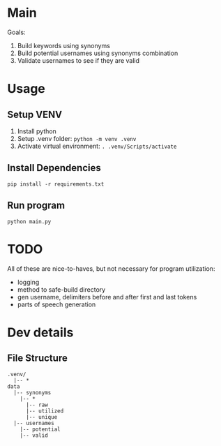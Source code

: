 # Main

Goals:

1. Build keywords using synonyms
2. Build potential usernames using synonyms combination
3. Validate usernames to see if they are valid

# Usage

## Setup VENV

1. Install python
2. Setup .venv folder: `python -m venv .venv`
3. Activate virtual environment: `. .venv/Scripts/activate`

## Install Dependencies

`pip install -r requirements.txt`

## Run program

`python main.py`

# TODO

All of these are nice-to-haves, but not necessary for program utilization:

- logging
- method to safe-build directory
- gen username, delimiters before and after first and last tokens
- parts of speech generation

# Dev details

## File Structure

```
.venv/
  |-- *
data
  |-- synonyms
    |-- *
      |-- raw
      |-- utilized
      |-- unique
  |-- usernames
    |-- potential
    |-- valid
```
